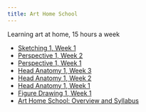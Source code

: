 ```yaml
---
title: Art Home School
---
```


Learning art at home, 15 hours a week

<div class='blog card-navigation'>

- <a href="/art-home-school/sketching-1-week-1.html">Sketching 1, Week 1</a>
- <a href="/art-home-school/perspective-1-week-2.html">Perspective 1, Week 2</a>
- <a href="/art-home-school/perspective-1-week-1.html">Perspective 1, Week 1</a>
- <a href="/art-home-school/head-anatomy-1-week-3.html">Head Anatomy 1, Week 3</a>
- <a href="/art-home-school/head-anatomy-1-week-2.html">Head Anatomy 1, Week 2</a>
- <a href="/art-home-school/head-anatomy-1-week-1.html">Head Anatomy 1, Week 1</a>
- <a href="/art-home-school/figure-drawing-1-week-1.html">Figure Drawing 1, Week 1</a>
- <a href="/blog/art-home-school.html">Art Home School: Overview and Syllabus</a>

